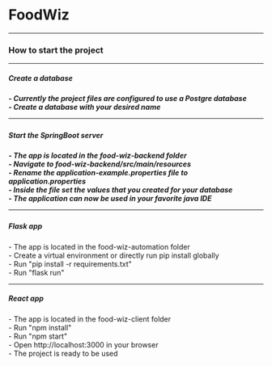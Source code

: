 <h1>FoodWiz</h1>
<hr>
<h3>How to start the project</h3>
<hr>
<h5>Create a database<h5>
- Currently the project files are configured to use a Postgre database</br>
- Create a database with your desired name</br>
<hr>
<h5>Start the SpringBoot server<h5>
- The app is located in the food-wiz-backend folder</br>
- Navigate to food-wiz-backend/src/main/resources</br>
- Rename the application-example.properties file to application.properties</br>
- Inside the file set the values that you created for your database</br>
- The application can now be used in your favorite java IDE</br>
<hr>
<h5>Flask app</h5>
- The app is located in the food-wiz-automation folder</br>
- Create a virtual environment or directly run pip install globally</br>
- Run "pip install -r requirements.txt"</br>
- Run "flask run"</br>
<hr>
<h5>React app</h5>
- The app is located in the food-wiz-client folder</br>
- Run "npm install"</br>
- Run "npm start"</br>
- Open http://localhost:3000 in your browser</br>
- The project is ready to be used</br>
